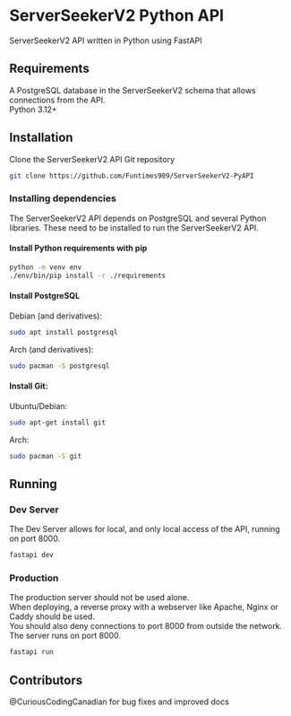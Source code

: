 # ServerSeekerV2 Python API
ServerSeekerV2 API written in Python using FastAPI

## Requirements

A PostgreSQL database in the ServerSeekerV2 schema that allows connections from the API.  
Python 3.12+

## Installation

Clone the ServerSeekerV2 API Git repository
```bash
git clone https://github.com/Funtimes909/ServerSeekerV2-PyAPI
```
### Installing dependencies
The ServerSeekerV2 API depends on PostgreSQL and several Python libraries. These need to be installed to run the ServerSeekerV2 API.
  
#### Install Python requirements with pip
```bash
python -m venv env
./env/bin/pip install -r ./requirements
```

#### Install PostgreSQL
Debian (and derivatives):

```bash
sudo apt install postgresql
```

Arch (and derivatives):

```bash
sudo pacman -S postgresql
```

#### Install Git:

Ubuntu/Debian:

```bash
sudo apt-get install git
```

Arch:

```bash
sudo pacman -S git
```

## Running

### Dev Server
The Dev Server allows for local, and only local access of the API, running on port 8000.

```bash
fastapi dev
```

### Production

The production server should not be used alone.  
When deploying, a reverse proxy with a webserver like Apache, Nginx or Caddy should be used.  
You should also deny connections to port 8000 from outside the network.  
The server runs on port 8000.  

```bash
fastapi run
```

## Contributors
@CuriousCodingCanadian for bug fixes and improved docs
